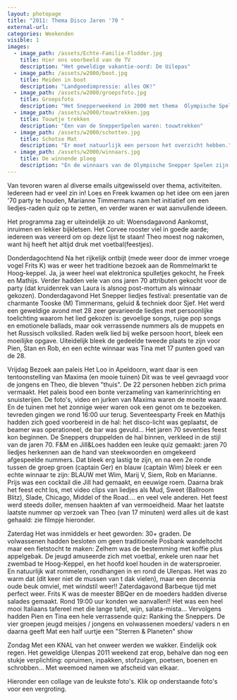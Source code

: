 ```yaml
---
layout: photopage
title: "2011: Thema Disco Jaren '70 "
external-url:
categories: Weekenden
visible: 1
images:
  - image_path: /assets/Echte-Familie-Flodder.jpg
    title: Hier ons voorbeeld van de TV
    description: "Het geweldige vakantie-oord: De Uilepas"
  - image_path: /assets/w2000/boot.jpg
    title: Meiden in boot
    description: "Landgoedimpressie: alles OK!"
  - image_path: /assets/w2000/groepsfoto.jpg
    title: Groepsfoto
    description: "Het Snepperweekend in 2000 met thema  Olympische Spelen: Frankrijk, Columbia, Belgie, Schotland en Mexico waren vertegenwoordigd." 
  - image_path: /assets/w2000/touwtrekken.jpg
    title: Touwtje trekken
    description: "Een van de SnepperSpelen waren: touwtrekken"
  - image_path: /assets/w2000/schotten.jpg
    title: Schotse Mat
    description: "Er moet natuurlijk een persoon het overzicht hebben."
  - image_path: /assets/w2000/winnaars.jpg
    title: De winnende ploeg
    description: "En de winnaars van de Olympische Snepper Spelen zijn: "
---
```


Van tevoren waren al diverse emails uitgewisseld over thema, activiteiten. Iedereen had er veel zin in! Loes en Freek kwamen op het idee om een jaren '70 party te houden, Marianne Timmermans nam het initiatief om een liedjes-raden quiz op te zetten, en verder waren er wat aanvullende ideeen.

Het programma zag er uiteindelijk zo uit:
Woensdagavond	Aankomst, inruimen en lekker bijkletsen. Het Corvee rooster viel in goede aarde; iedereen was vereerd om op deze lijst te staan!
Theo moest nog nakomen, want hij heeft het altijd druk met voetbal(feestjes).

Donderdagochtend	Na het rijkelijk ontbijt (mede weer door de immer vroege vogel Frits K) was er weer het traditione bezoek aan de Rommelmarkt te Hoog-keppel. Ja, ja weer heel wat elektronica spulletjes gekocht, he Freek en Mathijs. Verder hadden vele van ons jaren 70 attributen gekocht voor de party (dat kruidenrek van Laura is alsnog post-mortum als winnaar gekozen).
Donderdagavond		Het Snepper liedjes festival: presentatie van de charmante Tooske (M) Timmermans, geluid & techniek door Sjef.
Het werd een geweldige avond met 28 zeer gevarieerde liedjes met persoonlijke toelichting waarom het lied gekozen is: gevoelige songs, ruige pop songs en emotionele ballads, maar ook verrassende nummers als de muppets en het Russisch volkslied.
Raden welk lied bij welke persoon hoort, bleek een moeilijke opgave. Uiteidelijk bleek de gedeelde tweede plaats te zijn voor Pien, Stan en Rob, en een echte winnaar was Tina met 17 punten goed van de 28.

Vrijdag 		Bezoek aan paleis Het Loo in Apeldoorn, want daar is een tentoonstelling van Maxima (en mooie tuinen)
Dit was te veel gevraagd voor de jongens en Theo, die bleven "thuis". De 22 personen hebben zich prima vermaakt. Het paleis bood een bonte verzameling van kamerinrichting en snuisterijen. De foto's, video en jurken van Maxima waren de moeite waard. En de tuinen met het zonnige weer waren ook een genot om te bezoeken. tevreden gingen we rond 16:00 uur terug.
Seventeesparty	Freek en Mathijs hadden zich goed voorbereid in de hal: het disco-licht was geplaatst, de beamer was operationeel, de bar was gevuld... Het jaren 70 seventies feest kon beginnen. De Sneppers druppelden de hal binnen, verkleed in de stijl van de jaren 70. F&M en Jill&Loes hadden een leuke quiz gemaakt: jaren 70 liedjes herkennen aan de hand van steekwoorden en omgekeerd afgespeelde nummers. Dat bleek erg lastig te zijn, en na een 2e ronde tussen de groep groen (captain Ger) en blauw (captain Wim) bleek er een echte winnaar te zijn: BLAUW met Wim, Marij V, Siem, Rob en Marianne. Prijs was een cocktail die Jill had gemaakt, en eeuwige roem.
Daarna brak het feest echt los, met video clips van liedjes als Mud, Sweet (Ballroom Blitz), Slade, Chicago, Middel of the Road.... en veel vele anderen. Het feest werd steeds doller, mensen haakten af van vermoeidheid. Maar het laatste laatste nummer op verzoek van Theo (van 17 minuten) werd alles uit de kast gehaald: zie filmpje hieronder.

Zaterdag		Het was inmiddels er heet geworden: 30+ graden. De volwassenen hadden besloten om geen traditionele Posbank wandeltocht maar een fietstocht te maken: Zelhem was de bestemming met koffie plus appelgebak. De jeugd amuseerde zich met voetbal, enkele uren naar het zwembad te Hoog-Keppel, en het hoofd koel houden in de watersproeier. En natuurlijk wat rommelen, rondhangen in en rond de Ulenpas.
Het was zo warm dat (dit keer niet de mussen van t dak vielen), maar een decennia oude beuk omviel, met windstil weer!!
Zaterdagavond		Barbeque tijd met perfect weer. Frits K was de meester BBQer en de moeders hadden diverse salades gemaakt. Rond 19:00 uur konden we aanvallen!! Het was een heel mooi Italiaans tafereel met die lange tafel, wijn, salata-mista... Vervolgens hadden Pien en Tina een hele verrassende quiz: Ranking the Sneppers. De vier groepen jeugd meisjes / jongens en volwassenen moeders/ vaders n en daarna geeft Mat een half uurtje een "Sterren & Planeten" show

Zondag			Met een KNAL van het onweer werden we wakker. Eindelijk ook regen. Het geweldige Ulenpas 2011 weekend zat erop, behalve dan nog een stukje verplichting: opruimen, inpakken, stofzuigen, poetsen, boenen en schrobben... Met weemoed namen we afscheid van elkaar.

Hieronder een collage van de leukste foto's. Klik op onderstaande foto's voor een vergroting.
